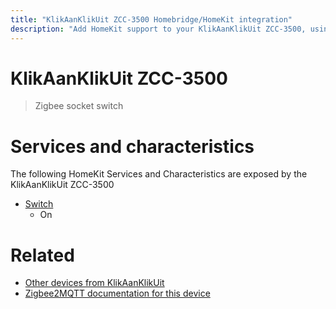 ```yaml
---
title: "KlikAanKlikUit ZCC-3500 Homebridge/HomeKit integration"
description: "Add HomeKit support to your KlikAanKlikUit ZCC-3500, using Homebridge, Zigbee2MQTT and homebridge-z2m."
---
```

<!---
This file has been GENERATED using src/docgen/docgen.ts
DO NOT EDIT THIS FILE MANUALLY!
-->
# KlikAanKlikUit ZCC-3500
> Zigbee socket switch


# Services and characteristics
The following HomeKit Services and Characteristics are exposed by
the KlikAanKlikUit ZCC-3500

* [Switch](../../switch.md)
  * On


# Related
* [Other devices from KlikAanKlikUit](../index.md#klikaanklikuit)
* [Zigbee2MQTT documentation for this device](https://www.zigbee2mqtt.io/devices/ZCC-3500.html)